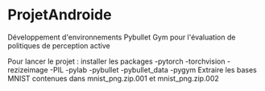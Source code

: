 # ProjetAndroide
Développement d'environnements Pybullet Gym pour l'évaluation de politiques de perception active

Pour lancer le projet :
  installer les packages
  -pytorch
  -torchvision
  -rezizeimage
  -PIL
  -pylab
  -pybullet
  -pybullet_data
  -pygym
  Extraire les bases MNIST contenues dans mnist_png.zip.001 et mnist_png.zip.002
